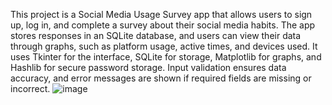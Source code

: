 This project is a Social Media Usage Survey app that allows users to sign up, log in, and complete a survey about their social media habits. The app stores responses in an SQLite database, and users can view their data through graphs, such as platform usage, active times, and devices used. It uses Tkinter for the interface, SQLite for storage, Matplotlib for graphs, and Hashlib for secure password storage. Input validation ensures data accuracy, and error messages are shown if required fields are missing or incorrect.
![image](https://github.com/user-attachments/assets/a7729385-3d48-4a9d-9754-e6c4bdb666d0)
